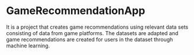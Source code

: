 # GameRecommendationApp


It is a project that creates game recommendations using relevant data sets consisting of data from game platforms. The datasets are adapted and game recommendations are created for users in the dataset through machine learning.
